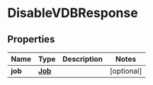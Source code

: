 

# DisableVDBResponse


## Properties

Name | Type | Description | Notes
------------ | ------------- | ------------- | -------------
**job** | [**Job**](Job.md) |  |  [optional]



